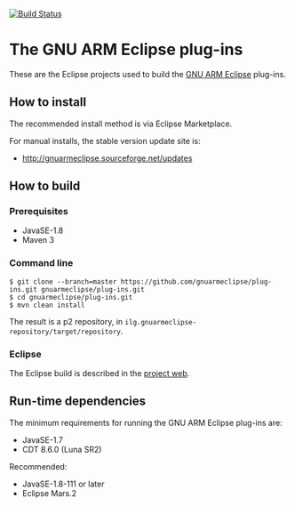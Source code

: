 [![Build Status](https://travis-ci.org/gnuarmeclipse/plug-ins.svg?branch=develop)](https://travis-ci.org/gnuarmeclipse/plug-ins)

# The GNU ARM Eclipse plug-ins

These are the Eclipse projects used to build the [GNU ARM Eclipse](http://gnuarmeclipse.github.io) plug-ins.

## How to install

The recommended install method is via Eclipse Marketplace.

For manual installs, the stable version update site is:

- http://gnuarmeclipse.sourceforge.net/updates

## How to build

### Prerequisites

- JavaSE-1.8
- Maven 3

### Command line

```
$ git clone --branch=master https://github.com/gnuarmeclipse/plug-ins.git gnuarmeclipse/plug-ins.git
$ cd gnuarmeclipse/plug-ins.git
$ mvn clean install
```

The result is a p2 repository, in `ilg.gnuarmeclipse-repository/target/repository`.

### Eclipse

The Eclipse build is described in the [project web](http://gnuarmeclipse.github.io/developer/build-procedure/).

## Run-time dependencies

The minimum requirements for running the GNU ARM Eclipse plug-ins are:

- JavaSE-1.7
- CDT 8.6.0 (Luna SR2)

Recommended:

- JavaSE-1.8-111 or later
- Eclipse Mars.2

